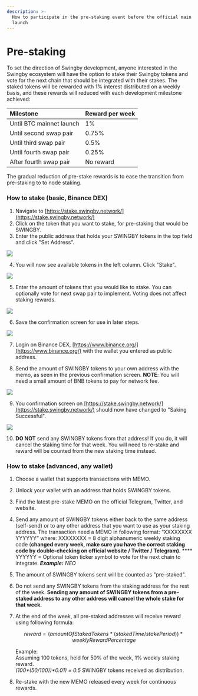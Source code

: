 ```yaml
---
description: >-
  How to participate in the pre-staking event before the official main network
  launch
---
```


# Pre-staking

To set the direction of Swingby development, anyone interested in the Swingby ecosystem will have the option to stake their Swingby tokens and vote for the next chain that should be integrated with their stakes. The staked tokens will be rewarded with 1% interest distributed on a weekly basis, and these rewards will reduced with each development milestone achieved:

| Milestone | Reward per week |
| :--- | :--- |
| Until BTC mainnet launch | 1% |
| Until second swap pair | 0.75% |
| Until third swap pair | 0.5% |
| Until fourth swap pair | 0.25% |
| After fourth swap pair | No reward |

The gradual reduction of pre-stake rewards is to ease the transition from pre-staking to to node staking.

### How to stake \(basic, Binance DEX\)

1. Navigate to [https://stake.swingby.network/](https://stake.swingby.network/)
2. Click on the token that you want to stake, for pre-staking that would be SWINGBY.
3. Enter the public address that holds your SWINGBY tokens in the top field and click "Set Address".

![](../../.gitbook/assets/image%20%286%29.png)

4. You will now see available tokens in the left column. Click "Stake".

![](../../.gitbook/assets/image%20%283%29.png)

5. Enter the amount of tokens that you would like to stake. You can optionally vote for next swap pair to implement. Voting does not affect staking rewards.

![](../../.gitbook/assets/image%20%285%29.png)

6. Save the confirmation screen for use in later steps.

![](../../.gitbook/assets/image%20%282%29.png)

7. Login on Binance DEX, [https://www.binance.org/](https://www.binance.org/) with the wallet you entered as public address.

8. Send the amount of SWINGBY tokens to your own address with the memo, as seen in the previous confirmation screen. **NOTE**: You will need a small amount of BNB tokens to pay for network fee.

![](../../.gitbook/assets/image%20%281%29.png)

9. You confirmation screen on [https://stake.swingby.network/](https://stake.swingby.network/) should now have changed to "Saking Successful".

![](../../.gitbook/assets/image%20%284%29.png)

10. **DO NOT** send any SWINGBY tokens from that address! If you do, it will cancel the staking time for that week. You will need to re-stake and reward will be counted from the new staking time instead.



### How to stake \(advanced, any wallet\)

1. Choose a wallet that supports transactions with MEMO.
2. Unlock your wallet with an address that holds SWINGBY tokens.
3. Find the latest pre-stake MEMO on the official Telegram, Twitter, and website.
4. Send any amount of SWINGBY tokens either back to the same address \(self-send\) or to any other address that you want to use as your staking address. The transaction need a MEMO in following format: “XXXXXXXX YYYYYY” where: XXXXXXXX = 8 digit alphanumeric weekly staking code \(**changed every week, make sure you have the correct staking code by double-checking on official website / Twitter / Telegram\)**. **** YYYYYY = Optional token ticker symbol to vote for the next chain to integrate. _**Example:** NEO_
5. The amount of SWINGBY tokens sent will be counted as "pre-staked". 
6. Do not send any SWINGBY tokens from the staking address for the rest of the week. **Sending any amount of SWINGBY tokens from a pre-staked address to any other address will cancel the whole stake for that week.**
7. At the end of the week, all pre-staked addresses will receive reward using following formula:

   $$
   reward = (amountOfStakedTokens * (stakedTime / stakePeriod)) * weeklyRewardPercentage
   $$

   Example:  
   Assuming 100 tokens, held for 50% of the week, 1% weekly staking reward.  
   _\(100\*\(50/100\)\)\*0.01\) = 0.5_  SWINGBY tokens received as distribution.

8. Re-stake with the new MEMO released every week for continuous rewards.


